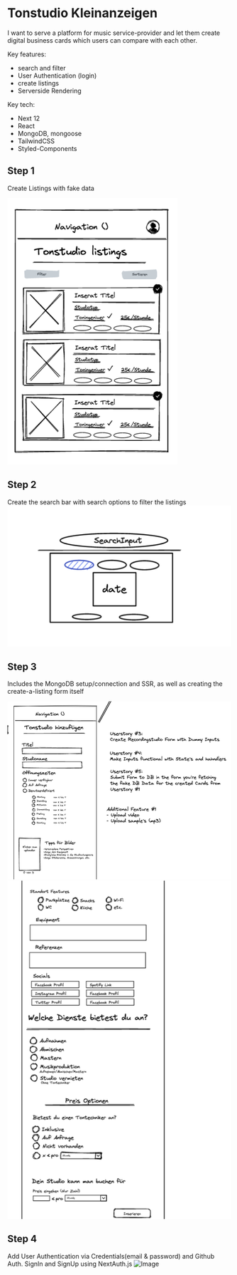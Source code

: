 # Tonstudio Kleinanzeigen

I want to serve a platform for music service-provider and let them create digital business cards which users can compare with each other.

Key features:

- search and filter
- User Authentication (login)
- create listings
- Serverside Rendering

Key tech:

- Next 12
- React
- MongoDB, mongoose
- TailwindCSS
- Styled-Components


## Step 1

Create Listings with fake data

![Getting Started](/docs/images/step1.png)

## Step 2

Create the search bar with search options to filter the listings
![Getting Started](/docs/images/step2.png)

## Step 3

Includes the MongoDB setup/connection and SSR, as well as creating the create-a-listing form itself

![Getting Started](/docs/images/step3.png)
![Getting Started](/docs/images/step3-2.png)

## Step 4

Add User Authentication via Credentials(email & password) and Github Auth. SignIn and SignUp using NextAuth.js
![Image](https://user-images.githubusercontent.com/68496958/197496267-ca80b7f9-9bd1-4f6b-b93a-efe16b6be158.png)
